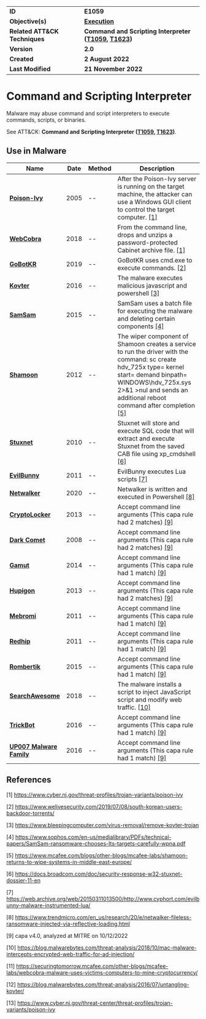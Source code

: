 <table>
<tr>
<td><b>ID</b></td>
<td><b>E1059</b></td>
</tr>
<tr>
<td><b>Objective(s)</b></td>
<td><b><a href="../execution">Execution</a></b></td>
</tr>
<tr>
<td><b>Related ATT&CK Techniques</b></td>
<td><b>Command and Scripting Interpreter (<a href="https://attack.mitre.org/techniques/T1059">T1059</a>, <a href="https://attack.mitre.org/techniques/T1623">T1623</a>)</b></td>
</tr>
<tr>
<td><b>Version</b></td>
<td><b>2.0</b></td>
</tr>
<tr>
<td><b>Created</b></td>
<td><b>2 August 2022</b></td>
</tr>
<tr>
<td><b>Last Modified</b></td>
<td><b>21 November 2022</b></td>
</tr>
</table>


# Command and Scripting Interpreter

Malware may abuse command and script interpreters to execute commands, scripts, or binaries.

See ATT&CK: **Command and Scripting Interpreter ([T1059](https://attack.mitre.org/techniques/T1059), [T1623](https://attack.mitre.org/techniques/T1623))**.

## Use in Malware

|Name|Date|Method|Description|
|---|---|---|---|
|[**Poison-Ivy**](../xample-malware/poison-ivy.md)|2005|--|After the Poison-Ivy server is running on the target machine, the attacker can use a Windows GUI client to control the target computer. [[1]](#1)|
|[**WebCobra**](../xample-malware/webcobra.md)|2018|--|From the command line, drops and unzips a password-protected Cabinet archive file. [[1]](#1)|
|[**GoBotKR**](../xample-malware/gobotkr.md)|2019|--|GoBotKR uses cmd.exe to execute commands. [[2]](#2)|
|[**Kovter**](../xample-malware/kovter.md)|2016|--|The malware executes malicious javascript and powershell [[3]](#3)|
|[**SamSam**](../xample-malware/samsam.md)|2015|--|SamSam uses a batch file for executing the malware and deleting certain components   [[4]](#4)|
|[**Shamoon**](../xample-malware/shamoon.md)|2012|--|The wiper component of Shamoon creates a service to run the driver with the command: sc create hdv_725x type= kernel start= demand binpath= WINDOWS\hdv_725x.sys 2>&1 >nul and sends an additional reboot command after completion [[5]](#5)|
|[**Stuxnet**](../xample-malware/stuxnet.md)|2010|--|Stuxnet will store and execute SQL code that will extract and execute Stuxnet from the saved CAB file using xp_cmdshell  [[6]](#6)|
|[**EvilBunny**](../xample-malware/evilbunny.md)|2011|--|EvilBunny executes Lua scripts [[7]](#7)|
|[**Netwalker**](../xample-malware/netwalker.md)|2020|--|Netwalker is written and executed in Powershell [[8]](#8)|
|[**CryptoLocker**](../xample-malware/cryptolocker.md)|2013|--|Accept command line arguments (This capa rule had 2 matches) [[9]](#9)|
|[**Dark Comet**](../xample-malware/dark-comet.md)|2008|--|Accept command line arguments (This capa rule had 2 matches) [[9]](#9)|
|[**Gamut**](../xample-malware/gamut.md)|2014|--|Accept command line arguments (This capa rule had 1 match) [[9]](#9)|
|[**Hupigon**](../xample-malware/hupigon.md)|2013|--|Accept command line arguments (This capa rule had 2 matches) [[9]](#9)|
|[**Mebromi**](../xample-malware/mebromi.md)|2011|--|Accept command line arguments (This capa rule had 1 match) [[9]](#9)|
|[**Redhip**](../xample-malware/rebhip.md)|2011|--|Accept command line arguments (This capa rule had 1 match) [[9]](#9)|
|[**Rombertik**](../xample-malware/rombertik.md)|2015|--|Accept command line arguments (This capa rule had 1 match) [[9]](#9)|
|[**SearchAwesome**](../xample-malware/searchawesome.md)|2018|--|The malware installs a script to inject JavaScript script and modify web traffic. [[10]](#10)|
|[**TrickBot**](../xample-malware/trickbot.md)|2016|--|Accept command line arguments (This capa rule had 1 match) [[9]](#9)|
|[**UP007 Malware Family**](../xample-malware/up007.md)|2016|--|Accept command line arguments (This capa rule had 1 match) [[9]](#9)|

## References

<a name="1">[1]</a> https://www.cyber.nj.gov/threat-profiles/trojan-variants/poison-ivy

<a name="2">[2]</a> https://www.welivesecurity.com/2019/07/08/south-korean-users-backdoor-torrents/

<a name="3">[3]</a> https://www.bleepingcomputer.com/virus-removal/remove-kovter-trojan

<a name="4">[4]</a> https://www.sophos.com/en-us/medialibrary/PDFs/technical-papers/SamSam-ransomware-chooses-Its-targets-carefully-wpna.pdf

<a name="5">[5]</a> https://www.mcafee.com/blogs/other-blogs/mcafee-labs/shamoon-returns-to-wipe-systems-in-middle-east-europe/

<a name="6">[6]</a> https://docs.broadcom.com/doc/security-response-w32-stuxnet-dossier-11-en

<a name="7">[7]</a> https://web.archive.org/web/20150311013500/http://www.cyphort.com/evilbunny-malware-instrumented-lua/

<a name="8">[8]</a> https://www.trendmicro.com/en_us/research/20/e/netwalker-fileless-ransomware-injected-via-reflective-loading.html

<a name="9">[9]</a> capa v4.0, analyzed at MITRE on 10/12/2022

<a name="10">[10]</a> https://blog.malwarebytes.com/threat-analysis/2018/10/mac-malware-intercepts-encrypted-web-traffic-for-ad-injection/

<a name="11">[11]</a> https://securingtomorrow.mcafee.com/other-blogs/mcafee-labs/webcobra-malware-uses-victims-computers-to-mine-cryptocurrency/

<a name="12">[12]</a> https://blog.malwarebytes.com/threat-analysis/2016/07/untangling-kovter/

<a name="13">[13]</a> https://www.cyber.nj.gov/threat-center/threat-profiles/trojan-variants/poison-ivy

